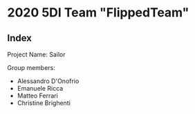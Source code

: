 # 2020 5DI Team "FlippedTeam"

## Index

Project Name: Sailor

Group members:

* Alessandro D'Onofrio
* Emanuele Ricca
* Matteo Ferrari
* Christine Brighenti

